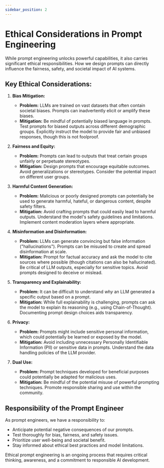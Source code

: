 ```yaml
---
sidebar_position: 2
---
```


# Ethical Considerations in Prompt Engineering

While prompt engineering unlocks powerful capabilities, it also carries significant ethical responsibilities. How we design prompts can directly influence the fairness, safety, and societal impact of AI systems.

## Key Ethical Considerations:

1.  **Bias Mitigation:**
    *   **Problem:** LLMs are trained on vast datasets that often contain societal biases. Prompts can inadvertently elicit or amplify these biases.
    *   **Mitigation:** Be mindful of potentially biased language in prompts. Test prompts for biased outputs across different demographic groups. Explicitly instruct the model to provide fair and unbiased responses, though this is not foolproof.

2.  **Fairness and Equity:**
    *   **Problem:** Prompts can lead to outputs that treat certain groups unfairly or perpetuate stereotypes.
    *   **Mitigation:** Design prompts that encourage equitable outcomes. Avoid generalizations or stereotypes. Consider the potential impact on different user groups.

3.  **Harmful Content Generation:**
    *   **Problem:** Malicious or poorly designed prompts can potentially be used to generate harmful, hateful, or dangerous content, despite safety filters.
    *   **Mitigation:** Avoid crafting prompts that could easily lead to harmful outputs. Understand the model's safety guidelines and limitations. Implement content moderation layers where appropriate.

4.  **Misinformation and Disinformation:**
    *   **Problem:** LLMs can generate convincing but false information ("hallucinations"). Prompts can be misused to create and spread disinformation at scale.
    *   **Mitigation:** Prompt for factual accuracy and ask the model to cite sources where possible (though citations can also be hallucinated). Be critical of LLM outputs, especially for sensitive topics. Avoid prompts designed to deceive or mislead.

5.  **Transparency and Explainability:**
    *   **Problem:** It can be difficult to understand *why* an LLM generated a specific output based on a prompt.
    *   **Mitigation:** While full explainability is challenging, prompts can ask the model to explain its reasoning (e.g., using Chain-of-Thought). Documenting prompt design choices aids transparency.

6.  **Privacy:**
    *   **Problem:** Prompts might include sensitive personal information, which could potentially be learned or exposed by the model.
    *   **Mitigation:** Avoid including unnecessary Personally Identifiable Information (PII) or sensitive data in prompts. Understand the data handling policies of the LLM provider.

7.  **Dual Use:**
    *   **Problem:** Prompt techniques developed for beneficial purposes could potentially be adapted for malicious uses.
    *   **Mitigation:** Be mindful of the potential misuse of powerful prompting techniques. Promote responsible sharing and use within the community.

## Responsibility of the Prompt Engineer

As prompt engineers, we have a responsibility to:

*   Anticipate potential negative consequences of our prompts.
*   Test thoroughly for bias, fairness, and safety issues.
*   Prioritize user well-being and societal benefit.
*   Stay informed about ethical best practices and model limitations.

Ethical prompt engineering is an ongoing process that requires critical thinking, awareness, and a commitment to responsible AI development.